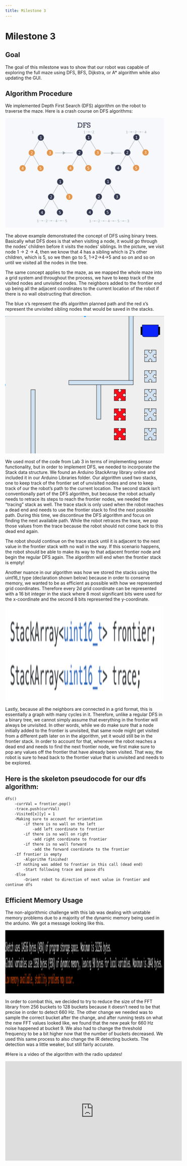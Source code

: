 ```yaml
---
title: Milestone 3
---
```


Milestone 3
===========

## Goal

The goal of this milestone was to show that our robot was capable of  exploring the full maze using DFS, BFS, Dijkstra, or A* algorithm while also updating the GUI.

## Algorithm Procedure

We implemented Depth First Search (DFS) algorithm on the robot to traverse the maze. Here is a crash course on DFS algorithms:

![DFS Description](media/download.png "DFS Diagram")

The above example demonstrated the concept of DFS using binary trees. Basically what DFS does is that when visiting a node, it would go through the nodes’ children before it visits the nodes’ siblings. In the picture, we visit node 1 -> 2 -> 4, then we know that 4 has a sibling which is 2’s other children, which is 5, so we then go to 5, 1->2->4->5 and so on and so on until we visited all the nodes in the tree. 

The same concept applies to the maze, as we mapped the whole maze into a grid system and throughout the process, we have to keep track of the visited nodes and unvisited nodes. The neighbors added to the frontier end up being all the adjacent coordinates to the current location of the robot if there is no wall obstructing that direction.

The blue x’s represent the dfs algorithm planned path and the red x’s represent the unvisited sibling nodes that would be saved in the stacks. 

![Robot's Movement](media/robotmovement.png "Robot's Movement")

We used most of the code from Lab 3 in terms of implementing sensor functionality, but in order to implement DFS, we needed to incorporate the Stack data structure. We found an Arduino StackArray library online and included it in our Arduino Libraries folder. Our algorithm used two stacks, one to keep track of the frontier set of unvisited nodes and one to keep track of our the robot’s path to the current location. The second stack isn’t conventionally part of the DFS algorithm, but because the robot actually needs to retrace its steps to reach the frontier nodes, we needed the “tracing” stack as well. The trace stack is only used when the robot reaches a dead end and needs to use the frontier stack to find the next possible path. During this time, we discontinue the DFS algorithm and focus on finding the next available path. While the robot retraces the trace, we pop those values from the trace because the robot should not come back to this dead end again. 

The robot should continue on the trace stack until it is adjacent to the next value in the frontier stack with no wall in the way. If this scenario happens, the robot should be able to make its way to that adjacent frontier node and begin the regular DFS again. The algorithm will end when the frontier stack is empty!

Another nuance in our algorithm was how we stored the stacks using the uint16_t type (declaration shown below) because in order to conserve memory, we wanted to be as efficient as possible with how we represented grid coordinates. Therefore every 2d grid coordinate can be represented with a 16 bit integer in the stack where 8 most significant bits were used for the x-coordinate and the second 8 bits represented the y-coordinate.

<img src="media/stackdeclare.png" alt="drawing" width="800" height="300"/>

Lastly, because all the neighbors are connected in a grid format, this is essentially a graph with many cycles in it. Therefore, unlike a regular DFS in a binary tree, we cannot simply assume that everything in the frontier will always be unvisited. In other words, while we do make sure that a node initially added to the frontier is unvisited, that same node might get visited from a different path later on in the algorithm, yet it would still be in the frontier stack. In order to account for that, whenever the robot reaches a dead end and needs to find the next frontier node, we first make sure to pop any values off the frontier that have already been visited. That way, the robot is sure to head back to the frontier value that is unvisited and needs to be explored. 

## Here is the skeleton pseudocode for our dfs algorithm: 
   
    dfs()
        -currVal = frontier.pop()
        -trace.push(currVal)
        -Visited[x][y] = 1
        -Making sure to account for orientation
            -if there is no wall on the left
                -add left coordinate to frontier
            -if there is no wall on right
                -add right coordinate to frontier
            -if there is no wall forward 
                -add the forward coordinate to the frontier
        -If frontier is empty
            -Algorithm finished!
        -If nothing was added to frontier in this call (dead end)
            -Start following trace and pause dfs
        -Else 
            -Orient robot to direction of next value in frontier and continue dfs

## Efficient Memory Usage

The non-algorithmic challenge with this lab was dealing with unstable memory problems due to a majority of the dynamic memory being used in the arduino. We got a message looking like this. 

<img src="media/memory.png" alt="drawing" width="800" height="200"/>

In order to combat this, we decided to try to reduce the size of the FFT library from 256 buckets to 128 buckets because it doesn’t need to be that precise in order to detect 660 Hz. The other change we needed was to sample the correct bucket after the change, and after running tests on what the new FFT values looked like, we found that the new peak for 660 Hz noise happened at bucket 9. We also had to change the threshold frequency to be a bit higher now that the number of buckets decreased. We used this same process to also change the IR detecting buckets. The detection was a little weaker, but still fairly accurate. 

#Here is a video of the algorithm with the radio updates!

<div class="video"><iframe width="560" height="315" src="https://www.youtube.com/embed/MKExI6S6vzE" frameborder="0" allow="autoplay; encrypted-media" allowfullscreen></iframe></div>
